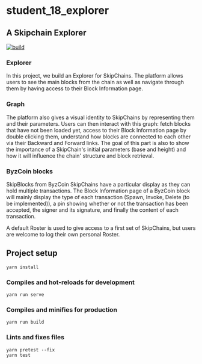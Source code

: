 # student_18_explorer

## A Skipchain Explorer

[![build](https://img.shields.io/travis/dedis/student_18_explorer.svg)](https://travis-ci.org/dedis/student_18_explorer)

### Explorer

In this project, we build an Explorer for SkipChains. The platform allows users
to see the main blocks from the chain as well as navigate through them by having
access to their Block Information page.

### Graph

The platform also gives a visual identity to SkipChains by representing them and
their parameters. Users can then interact with this graph: fetch blocks that
have not been loaded yet, access to their Block Information page by double
clicking them, understand how blocks are connected to each other via their
Backward and Forward links. The goal of this part is also to show the importance
of a SkipChain's initial parameters (base and height) and how it will influence
the chain' structure and block retrieval.

### ByzCoin blocks
SkipBlocks from ByzCoin SkipChains have a particular display as they can hold
multiple transactions. The Block Information page of a ByzCoin block will mainly
display the type of each transaction (Spawn, Invoke, Delete (to be
implemented)), a pin showing whether or not the transaction has been accepted,
the signer and its signature, and finally the content of each transaction.


A default Roster is used to give access to a first set of SkipChains, but users
are welcome to log their own personal Roster.


## Project setup
```
yarn install
```

### Compiles and hot-reloads for development
```
yarn run serve
```

### Compiles and minifies for production
```
yarn run build
```

### Lints and fixes files
```
yarn pretest --fix
yarn test
```
